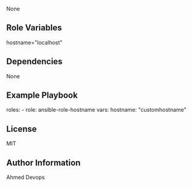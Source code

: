 None

Role Variables
--------------
hostname="localhost"

Dependencies
------------
None

Example Playbook
----------------
  roles:
    - role: ansible-role-hostname
      vars: 
        hostname: "customhostname"

License
-------
MIT


Author Information
------------------
Ahmed Devops



